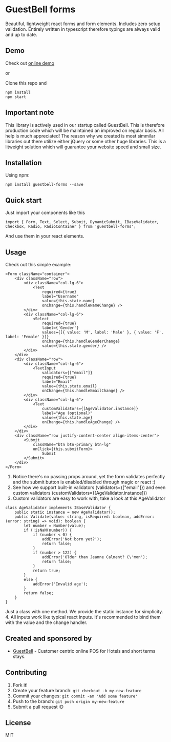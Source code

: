 # GuestBell forms

Beautiful, lightweight react forms and form elements. Includes zero setup validation. Entirely written in typescript therefore typings are always valid and up to date.

## Demo

Check out [online demo](https://peterkottas.github.io/guestbell-forms)

or

Clone this repo and 

```
npm install
npm start
```

## Important note 

This library is actively used in our startup called GuestBell. This is therefore production code which will be maintained an improved on regular basis. All help is much appreciated!
The reason why we created is most simmilar libraries out there utilize either jQuery or some other huge libraries. This is a litweight solution which will guarantee your website speed and small size. 

## Installation

Using npm:
```
npm install guestbell-forms --save
```

## Quick start

Just import your components like this
```
import { Form, Text, Select, Submit, DynamicSubmit, IBaseValidator, Checkbox, Radio, RadioContainer } from 'guestbell-forms';
```
And use them in your react elements.

## Usage

Check out this simple example:
```
<Form className="container">
	<div className="row">
		<div className="col-lg-6">
			<Text
				required={true} 
				label="Username" 
				value={this.state.name} 
				onChange={this.handleNameChange} />
		</div>
		<div className="col-lg-6">
			<Select
				required={true} 
				label={'Gender'} 
				values={[{ value: 'M', label: 'Male' }, { value: 'F', label: 'Female' }]} 
				onChange={this.handleGenderChange} 
				value={this.state.gender} />
		</div>
	</div>
	<div className="row">
		<div className="col-lg-6">
			<TextInput 
				validators={["email"]} 
				required={true} 
				label="Email" 
				value={this.state.email} 
				onChange={this.handleEmailChange} />
		</div>
		<div className="col-lg-6">
			<Text
				customValidators={[AgeValidator.instance]} 
				label="Age (optional)" 
				value={this.state.age} 
				onChange={this.handleAgeChange} />
		</div>
	</div>
	<div className="row justify-content-center align-items-center">
		<Submit
			className="btn btn-primary btn-lg" 
			onClick={this.submitForm}>
				Submit
		</Submit>
	</div>
</Form>
```
1. Notice there's no passing props around, yet the form validates perfectly and the submit button is enabled/disabled through magic or react :)
2. See how we support built-in validators (validators={["email"]}) and even custom validators (customValidators={[AgeValidator.instance]})
3. Custom validators are easy to work with, take a look at this AgeValidator
```
class AgeValidator implements IBaseValidator {
	public static instance = new AgeValidator();
	public Validate(value: string, isRequired: boolean, addError: (error: string) => void): boolean {
		let number = Number(value);
		if (!isNaN(number)) {
			if (number < 0) {
				addError('Not born yet?');
				return false;
			}
			if (number > 122) {
				addError('Older than Jeanne Calment? C\'mon');
				return false;
			}
			return true;
		}
		else {
			addError('Invalid age');
		}
		return false;
	}
}
```
Just a class with one method. We provide the static instance for simplicity.
4. All inputs work like typical react inputs. It's recommended to bind them with the value and the change handler. 

## Created and sponsored by

- [GuestBell](https://guestbell.com/) - Customer centric online POS for Hotels and short terms stays.

## Contributing

1. Fork it!
2. Create your feature branch: `git checkout -b my-new-feature`
3. Commit your changes: `git commit -am 'Add some feature'`
4. Push to the branch: `git push origin my-new-feature`
5. Submit a pull request :D

## License

MIT 
